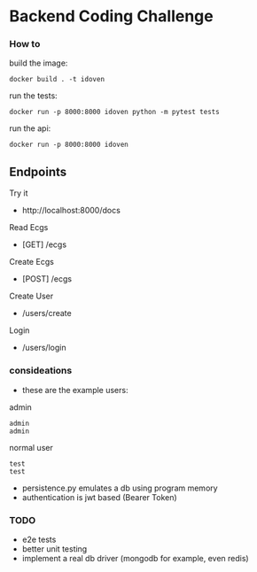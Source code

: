 # Backend Coding Challenge

### How to
build the image:
```
docker build . -t idoven
```

run the tests:
```
docker run -p 8000:8000 idoven python -m pytest tests
```

run the api:
```
docker run -p 8000:8000 idoven
```

## Endpoints

Try it
* http://localhost:8000/docs

Read Ecgs
* [GET] /ecgs

Create Ecgs
* [POST] /ecgs

Create User
* /users/create

Login
* /users/login

### consideations

* these are the example users:

admin
```
admin
admin
```

normal user
```
test
test
```
* persistence.py emulates a db using program memory
* authentication is jwt based (Bearer Token)

### TODO
* e2e tests
* better unit testing
* implement a real db driver (mongodb for example, even redis)
